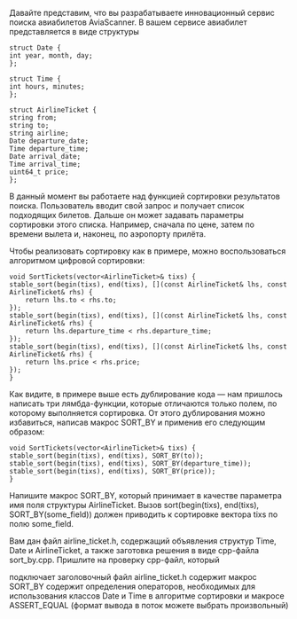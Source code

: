 Давайте представим, что вы разрабатываете инновационный сервис поиска авиабилетов AviaScanner. 
В вашем сервисе авиабилет представляется в виде структуры  

	struct Date {
	int year, month, day;
	};

	struct Time {
	int hours, minutes;
	};

	struct AirlineTicket {
	string from;
	string to;
	string airline;
	Date departure_date;
	Time departure_time;
	Date arrival_date;
	Time arrival_time;
	uint64_t price;
	};

В данный момент вы работаете над функцией сортировки результатов поиска. 
Пользователь вводит свой запрос и получает список подходящих билетов. Дальше он может задавать параметры сортировки этого списка. Например, сначала по цене, затем по времени вылета и, наконец, по аэропорту прилёта.

Чтобы реализовать сортировку как в примере, можно воспользоваться алгоритмом цифровой сортировки:

	void SortTickets(vector<AirlineTicket>& tixs) {
	stable_sort(begin(tixs), end(tixs), [](const AirlineTicket& lhs, const AirlineTicket& rhs) {
		return lhs.to < rhs.to;
	});
	stable_sort(begin(tixs), end(tixs), [](const AirlineTicket& lhs, const AirlineTicket& rhs) {
		return lhs.departure_time < rhs.departure_time;
	});
	stable_sort(begin(tixs), end(tixs), [](const AirlineTicket& lhs, const AirlineTicket& rhs) {
		return lhs.price < rhs.price;
	});
	}

Как видите, в примере выше есть дублирование кода — нам пришлось написать три лямбда-функции, которые отличаются только полем, по которому выполняется сортировка. От этого дублирования можно избавиться, написав макрос SORT_BY и применив его следующим образом:

	void SortTickets(vector<AirlineTicket>& tixs) {
	stable_sort(begin(tixs), end(tixs), SORT_BY(to));
	stable_sort(begin(tixs), end(tixs), SORT_BY(departure_time));
	stable_sort(begin(tixs), end(tixs), SORT_BY(price));
	}

Напишите макрос SORT_BY, который принимает в качестве параметра имя поля структуры AirlineTicket. 
Вызов sort(begin(tixs), end(tixs), SORT_BY(some_field)) должен приводить к сортировке вектора tixs 
по полю some_field.

Вам дан файл airline_ticket.h, содержащий объявления структур Time, Date и AirlineTicket, а также заготовка решения в виде cpp-файла sort_by.cpp. Пришлите на проверку cpp-файл, который

подключает заголовочный файл airline_ticket.h
содержит макрос SORT_BY
содержит определения операторов, необходимых для использования классов Date и Time в 
алгоритме сортировки и макросе ASSERT_EQUAL (формат вывода в поток можете выбрать произвольный)
